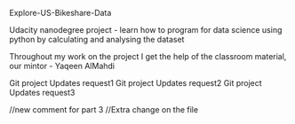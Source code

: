 Explore-US-Bikeshare-Data

Udacity nanodegree project - learn how to program for data science using python
by calculating and analysing the dataset

Throughout my work on the project I get the help of the classroom material,
our mintor - Yaqeen AlMahdi

Git project Updates request1
Git project Updates request2
Git project Updates request3

//new comment for part 3
//Extra change on the file
